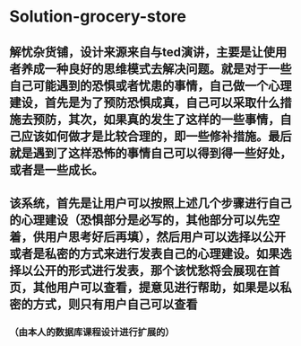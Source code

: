 # Solution-grocery-store
## 解忧杂货铺，设计来源来自与ted演讲，主要是让使用者养成一种良好的思维模式去解决问题。就是对于一些自己可能遇到的恐惧或者忧患的事情，自己做一个心理建设，首先是为了预防恐惧成真，自己可以采取什么措施去预防，其次，如果真的发生了这样的一些事情，自己应该如何做才是比较合理的，即一些修补措施。最后就是遇到了这样恐怖的事情自己可以得到得一些好处，或者是一些成长。

## 该系统，首先是让用户可以按照上述几个步骤进行自己的心理建设（恐惧部分是必写的，其他部分可以先空着，供用户思考好后再填），然后用户可以选择以公开或者是私密的方式来进行发表自己的心理建设。如果选择以公开的形式进行发表，那个该忧愁将会展现在首页，其他用户可以查看，提意见进行帮助，如果是以私密的方式，则只有用户自己可以查看
### （由本人的数据库课程设计进行扩展的）
